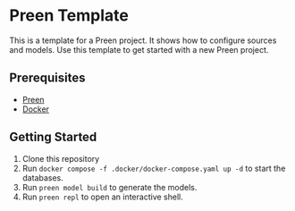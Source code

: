 # Preen Template

This is a template for a Preen project. It shows how to configure sources and models. Use this template to get started with a new Preen project.

## Prerequisites

- [Preen](https://github.com/preendata/preen)
- [Docker](https://www.docker.com/)

## Getting Started

1. Clone this repository
2. Run `docker compose -f .docker/docker-compose.yaml up -d` to start the databases.
3. Run `preen model build` to generate the models.
4. Run `preen repl` to open an interactive shell.
